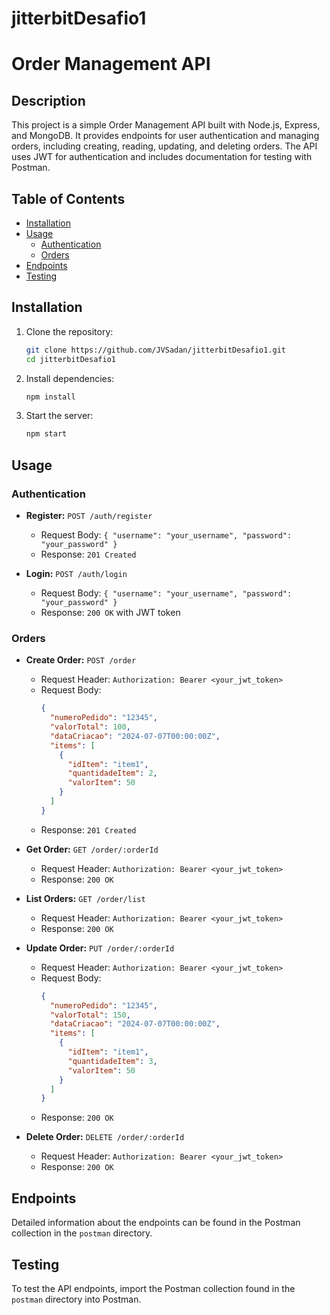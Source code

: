 # jitterbitDesafio1

# Order Management API

## Description
This project is a simple Order Management API built with Node.js, Express, and MongoDB. It provides endpoints for user authentication and managing orders, including creating, reading, updating, and deleting orders. The API uses JWT for authentication and includes documentation for testing with Postman.

## Table of Contents
- [Installation](#installation)
- [Usage](#usage)
  - [Authentication](#authentication)
  - [Orders](#orders)
- [Endpoints](#endpoints)
- [Testing](#testing)

## Installation
1. Clone the repository:
   ```bash
   git clone https://github.com/JVSadan/jitterbitDesafio1.git
   cd jitterbitDesafio1
   ```

2. Install dependencies:
   ```bash
   npm install
   ```

3. Start the server:
   ```bash
   npm start
   ```
   

## Usage
### Authentication
- **Register:** `POST /auth/register`
  - Request Body: `{ "username": "your_username", "password": "your_password" }`
  - Response: `201 Created`

- **Login:** `POST /auth/login`
  - Request Body: `{ "username": "your_username", "password": "your_password" }`
  - Response: `200 OK` with JWT token

### Orders
- **Create Order:** `POST /order`
  - Request Header: `Authorization: Bearer <your_jwt_token>`
  - Request Body:
    ```json
    {
      "numeroPedido": "12345",
      "valorTotal": 100,
      "dataCriacao": "2024-07-07T00:00:00Z",
      "items": [
        {
          "idItem": "item1",
          "quantidadeItem": 2,
          "valorItem": 50
        }
      ]
    }
    ```
  - Response: `201 Created`

- **Get Order:** `GET /order/:orderId`
  - Request Header: `Authorization: Bearer <your_jwt_token>`
  - Response: `200 OK`

- **List Orders:** `GET /order/list`
  - Request Header: `Authorization: Bearer <your_jwt_token>`
  - Response: `200 OK`

- **Update Order:** `PUT /order/:orderId`
  - Request Header: `Authorization: Bearer <your_jwt_token>`
  - Request Body:
    ```json
    {
      "numeroPedido": "12345",
      "valorTotal": 150,
      "dataCriacao": "2024-07-07T00:00:00Z",
      "items": [
        {
          "idItem": "item1",
          "quantidadeItem": 3,
          "valorItem": 50
        }
      ]
    }
    ```
  - Response: `200 OK`

- **Delete Order:** `DELETE /order/:orderId`
  - Request Header: `Authorization: Bearer <your_jwt_token>`
  - Response: `200 OK`

## Endpoints
Detailed information about the endpoints can be found in the Postman collection in the `postman` directory.

## Testing
To test the API endpoints, import the Postman collection found in the `postman` directory into Postman.
